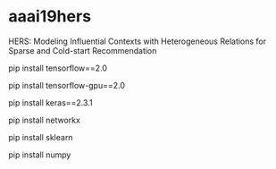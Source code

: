 # aaai19hers
HERS: Modeling Influential Contexts with Heterogeneous Relations for Sparse and Cold-start Recommendation



pip install tensorflow==2.0

pip install tensorflow-gpu==2.0

pip install keras==2.3.1

pip install networkx

pip install sklearn

pip install numpy
